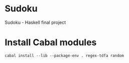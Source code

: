 # Sudoku
Sudoku - Haskell final project 

# Install Cabal modules

```
cabal install --lib --package-env . regex-tdfa random
```
